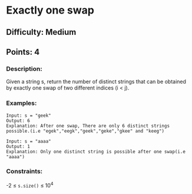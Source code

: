 # Exactly one swap
## Difficulty: Medium
## Points: 4
### Description:
Given a string s, return the number of distinct strings that can be obtained by exactly one swap of two different indices (i < j).

### Examples:
```
Input: s = "geek"
Output: 6
Explanation: After one swap, There are only 6 distinct strings possible.(i.e "egek","eegk","geek","geke","gkee" and "keeg") 
```
```
Input: s = "aaaa"
Output: 1
Explanation: Only one distinct string is possible after one swap(i.e "aaaa")
```

### Constraints:
-2 ≤ `s.size()` ≤ 10<sup>4</sup>